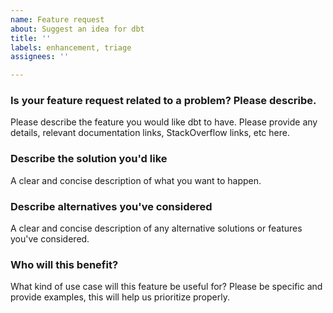 ```yaml
---
name: Feature request
about: Suggest an idea for dbt
title: ''
labels: enhancement, triage
assignees: ''

---
```


### Is your feature request related to a problem? Please describe.
Please describe the feature you would like dbt to have. Please provide any details, relevant documentation links, StackOverflow links, etc here.

### Describe the solution you'd like
A clear and concise description of what you want to happen.

### Describe alternatives you've considered
A clear and concise description of any alternative solutions or features you've considered.

### Who will this benefit?
What kind of use case will this feature be useful for? Please be specific and provide examples, this will help us prioritize properly.
